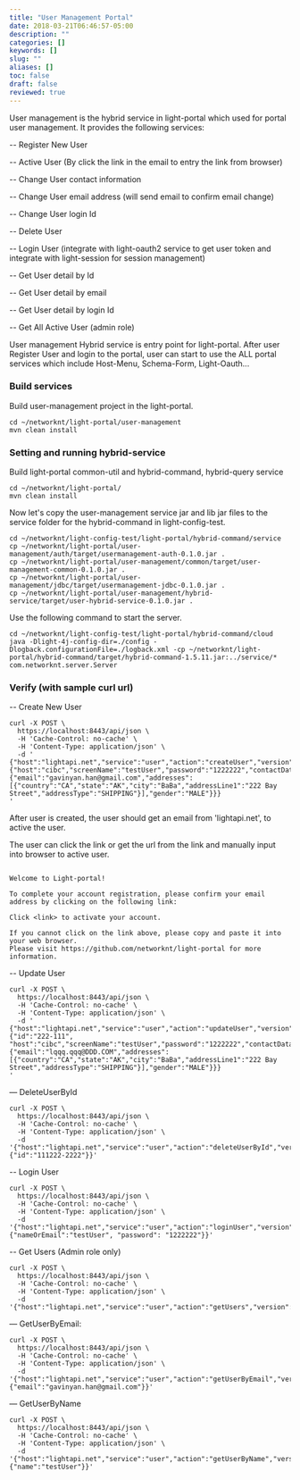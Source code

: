 ```yaml
---
title: "User Management Portal"
date: 2018-03-21T06:46:57-05:00
description: ""
categories: []
keywords: []
slug: ""
aliases: []
toc: false
draft: false
reviewed: true
---
```


User management is the hybrid service in light-portal which used for portal user management. It provides the following services:

-- Register New User

-- Active User (By click the link in the email to entry the link from browser)

-- Change User contact information

-- Change User email address (will send email to confirm email change)

-- Change User login Id

-- Delete User

-- Login User (integrate with light-oauth2 service to get user token and integrate with light-session for session management)

-- Get User detail by Id

-- Get User detail by email

-- Get User detail by login Id

-- Get All Active User (admin role)



User management Hybrid service is entry point for light-portal. After user Register User and login to the portal, user can start to use the ALL portal services which include Host-Menu, Schema-Form, Light-Oauth...




### Build services

Build user-management project in the light-portal.

```
cd ~/networknt/light-portal/user-management
mvn clean install
```


### Setting and running hybrid-service

Build light-portal common-util and hybrid-command, hybrid-query service

```
cd ~/networknt/light-portal/
mvn clean install
```


Now let's copy the user-management service jar and lib jar files to the service folder for the hybrid-command in
light-config-test.

```
cd ~/networknt/light-config-test/light-portal/hybrid-command/service
cp ~/networknt/light-portal/user-management/auth/target/usermanagement-auth-0.1.0.jar .
cp ~/networknt/light-portal/user-management/common/target/user-management-common-0.1.0.jar .
cp ~/networknt/light-portal/user-management/jdbc/target/usermanagement-jdbc-0.1.0.jar .
cp ~/networknt/light-portal/user-management/hybrid-service/target/user-hybrid-service-0.1.0.jar .
``` 

Use the following command to start the server.

```
cd ~/networknt/light-config-test/light-portal/hybrid-command/cloud
java -Dlight-4j-config-dir=./config -Dlogback.configurationFile=./logback.xml -cp ~/networknt/light-portal/hybrid-command/target/hybrid-command-1.5.11.jar:../service/* com.networknt.server.Server
```


### Verify (with sample curl url)

-- Create New User

```
curl -X POST \
  https://localhost:8443/api/json \
  -H 'Cache-Control: no-cache' \
  -H 'Content-Type: application/json' \
  -d ' {"host":"lightapi.net","service":"user","action":"createUser","version":"0.1.0","data":{"host":"cibc","screenName":"testUser","password":"1222222","contactData":{"email":"gavinyan.han@gmail.com","addresses":[{"country":"CA","state":"AK","city":"BaBa","addressLine1":"222 Bay Street","addressType":"SHIPPING"}],"gender":"MALE"}}}
'

```

After user is created, the user should get an email from 'lightapi.net', to active the user.

The user can click the link or get the url from the link and manually input into browser to active user.


```

Welcome to Light-portal!

To complete your account registration, please confirm your email address by clicking on the following link:

Click <link> to activate your account.

If you cannot click on the link above, please copy and paste it into your web browser.
Please visit https://github.com/networknt/light-portal for more information.

```


-- Update User

```
curl -X POST \
  https://localhost:8443/api/json \
  -H 'Cache-Control: no-cache' \
  -H 'Content-Type: application/json' \
  -d ' {"host":"lightapi.net","service":"user","action":"updateUser","version":"0.1.0","data":{"id":"222-111", "host":"cibc","screenName":"testUser","password":"1222222","contactData":{"email":"lqqq.qqq@DDD.COM","addresses":[{"country":"CA","state":"AK","city":"BaBa","addressLine1":"222 Bay Street","addressType":"SHIPPING"}],"gender":"MALE"}}}
'

```

— DeleteUserById

```
curl -X POST \
  https://localhost:8443/api/json \
  -H 'Cache-Control: no-cache' \
  -H 'Content-Type: application/json' \
  -d '{"host":"lightapi.net","service":"user","action":"deleteUserById","version":"0.1.0","data":{"id":"111222-2222"}}'

```

-- Login User

```
curl -X POST \
  https://localhost:8443/api/json \
  -H 'Cache-Control: no-cache' \
  -H 'Content-Type: application/json' \
  -d '{"host":"lightapi.net","service":"user","action":"loginUser","version":"0.1.0","data":{"nameOrEmail":"testUser", "password": "1222222"}}'
```


-- Get Users (Admin role only)

```
curl -X POST \
  https://localhost:8443/api/json \
  -H 'Cache-Control: no-cache' \
  -H 'Content-Type: application/json' \
  -d '{"host":"lightapi.net","service":"user","action":"getUsers","version":"0.1.0"}'
```



— GetUserByEmail:

```
curl -X POST \
  https://localhost:8443/api/json \
  -H 'Cache-Control: no-cache' \
  -H 'Content-Type: application/json' \
  -d '{"host":"lightapi.net","service":"user","action":"getUserByEmail","version":"0.1.0","data":{"email":"gavinyan.han@gmail.com"}}'
```


— GetUserByName

```
curl -X POST \
  https://localhost:8443/api/json \
  -H 'Cache-Control: no-cache' \
  -H 'Content-Type: application/json' \
  -d '{"host":"lightapi.net","service":"user","action":"getUserByName","version":"0.1.0","data":{"name":"testUser"}}'
```

